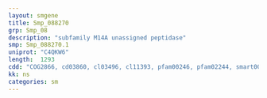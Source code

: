```yaml
---
layout: smgene
title: Smp_088270
grp: Smp_08
description: "subfamily M14A unassigned peptidase"
smp: Smp_088270.1
uniprot: "C4QKW6"
length:  1293
cdd: "COG2866, cd03860, cl03496, cl11393, pfam00246, pfam02244, smart00631"
kk: ns
categories: sm
---
```


